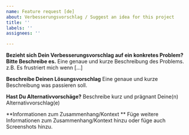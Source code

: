 ```yaml
---
name: Feature request [de]
about: Verbesserungsvorschlag / Suggest an idea for this project
title: ''
labels: ''
assignees: ''

---
```


**Bezieht sich Dein Verbesserungsvorschlag auf ein konkretes Problem? Bitte Beschreibe es.**
Eine genaue und kurze Beschreibung des Problems. z.B. Es frustriert mich wenn [...] 

**Beschreibe Deinen Lösungsvorschlag**
Eine genaue und kurze Beschreibung was passieren soll.

**Hast Du Alternativvorschäge?**
Beschreibe kurz und prägnant Deine(n) Alternativvorschlag(e)

**Informationen zum Zusammenhang/Kontext **
Füge weitere Informationen zum Zusammenhang/Kontext hinzu oder füge auch Screenshots hinzu.
